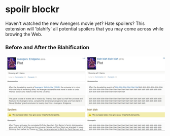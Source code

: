 # spoilr blockr

Haven't watched the new Avengers movie yet? Hate spoilers? This extension will 'blahify' all potential spoilers that you may come across while browing the Web.

### Before and After the Blahification

![blahify](pjimage.jpg)
